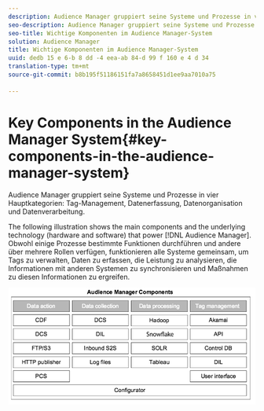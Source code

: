 ```yaml
---
description: Audience Manager gruppiert seine Systeme und Prozesse in vier Hauptkategorien Tag-Management, Datenerfassung, Datenorganisation und Datenverarbeitung.
seo-description: Audience Manager gruppiert seine Systeme und Prozesse in vier Hauptkategorien Tag-Management, Datenerfassung, Datenorganisation und Datenverarbeitung.
seo-title: Wichtige Komponenten im Audience Manager-System
solution: Audience Manager
title: Wichtige Komponenten im Audience Manager-System
uuid: dedb 15 e 6-b 8 dd -4 eea-ab 84-d 99 f 160 e 4 d 34
translation-type: tm+mt
source-git-commit: b8b195f51186151fa7a8658451d1ee9aa7010a75

---
```



# Key Components in the Audience Manager System{#key-components-in-the-audience-manager-system}

Audience Manager gruppiert seine Systeme und Prozesse in vier Hauptkategorien: Tag-Management, Datenerfassung, Datenorganisation und Datenverarbeitung.

<!-- 

c_compstack.xml

 -->

The following illustration shows the main components and the underlying technology (hardware and software) that power [!DNL Audience Manager]. Obwohl einige Prozesse bestimmte Funktionen durchführen und andere über mehrere Rollen verfügen, funktionieren alle Systeme gemeinsam, um Tags zu verwalten, Daten zu erfassen, die Leistung zu analysieren, die Informationen mit anderen Systemen zu synchronisieren und Maßnahmen zu diesen Informationen zu ergreifen.

![](assets/components.png)

